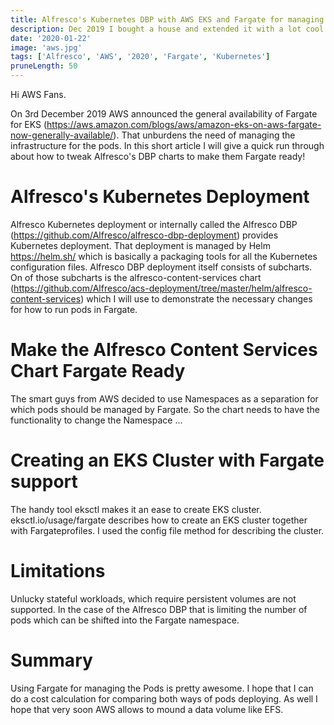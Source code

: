 ```yaml
---
title: Alfresco's Kubernetes DBP with AWS EKS and Fargate for managing Pods
description: Dec 2019 I bought a house and extended it with a lot cool and cost saving smart home devices/
date: '2020-01-22'
image: 'aws.jpg'
tags: ['Alfresco', 'AWS', '2020', 'Fargate', 'Kubernetes']
pruneLength: 50
---
```


Hi AWS Fans.

On 3rd December 2019 AWS announced the general availability of Fargate for EKS (https://aws.amazon.com/blogs/aws/amazon-eks-on-aws-fargate-now-generally-available/). That unburdens the need of managing the infrastructure for the pods. In this short article I will give a quick run through about how to tweak Alfresco's DBP charts to make them Fargate ready!

# Alfresco's Kubernetes Deployment
Alfresco Kubernetes deployment or internally called the Alfresco DBP (https://github.com/Alfresco/alfresco-dbp-deployment) provides Kubernetes deployment. That deployment is managed by Helm https://helm.sh/ which is basically a packaging tools for all the Kubernetes configuration files. Alfresco DBP deployment itself consists of subcharts. On of those subcharts is the alfresco-content-services chart (https://github.com/Alfresco/acs-deployment/tree/master/helm/alfresco-content-services) which I will use to demonstrate the necessary changes for how to run pods in Fargate.

# Make the Alfresco Content Services Chart Fargate Ready
The smart guys from AWS decided to use Namespaces as a separation for which pods should be managed by Fargate. So the chart needs to have the functionality to change the Namespace ...

# Creating an EKS Cluster with Fargate support
The handy tool eksctl makes it an ease to create EKS cluster. eksctl.io/usage/fargate describes how to create an EKS cluster together with Fargateprofiles. I used the config file method for describing the cluster.

# Limitations
Unlucky stateful workloads, which require persistent volumes are not supported. In the case of the Alfresco DBP that is limiting the number of pods which can be shifted into the Fargate namespace.

# Summary
Using Fargate for managing the Pods is pretty awesome. I hope that I can do a cost calculation for comparing both ways of pods deploying. As well I hope that very soon AWS allows to mound a data volume like EFS.